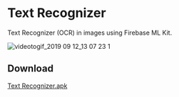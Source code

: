 # Text Recognizer
Text Recognizer (OCR) in images using Firebase ML Kit.

![videotogif_2019 09 12_13 07 23 1](https://user-images.githubusercontent.com/48946749/64801716-76029180-d55f-11e9-8d20-06d3b5f7361a.gif)

## Download

[Text Recognizer.apk](https://drive.google.com/file/d/1_yJf2-3YpYgUiXkzD4WwLcb3HpIoBwoH/view?usp=sharing)
